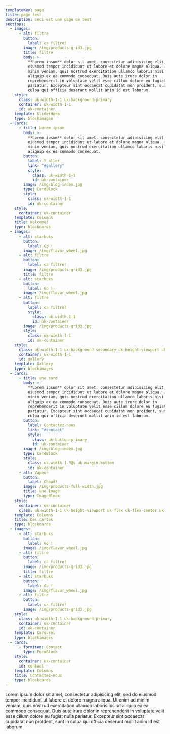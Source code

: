 ```yaml
---
templateKey: page
title: page test
description: ceci est une page de test
sections:
  - images:
      - alt: filtre
        button:
          label: ca filtre!
        image: /img/products-grid3.jpg
        title: filtre
        body: >-
          **Lorem ipsum** dolor sit amet, consectetur adipisicing elit, sed do
          eiusmod tempor incididunt ut labore et dolore magna aliqua. Ut enim ad
          minim veniam, quis nostrud exercitation ullamco laboris nisi ut
          aliquip ex ea commodo consequat. Duis aute irure dolor in
          reprehenderit in voluptate velit esse cillum dolore eu fugiat nulla
          pariatur. Excepteur sint occaecat cupidatat non proident, sunt in
          culpa qui officia deserunt mollit anim id est laborum.
    style:
      class: uk-width-1-1 uk-background-primary
      container: uk-width-1-1
      id: uk-container
    template: SliderHero
    type: blockimages
  - Cards:
      - title: Lorem ipsum
        body: >-
          **Lorem ipsum** dolor sit amet, consectetur adipisicing elit, sed do
          eiusmod tempor incididunt ut labore et dolore magna aliqua. Ut enim ad
          minim veniam, quis nostrud exercitation ullamco laboris nisi ut
          aliquip ex ea commodo consequat.
        button:
          label: Y aller
          link: "#gallery"
          style:
            class: uk-width-1-1
            id: uk-container
        image: /img/blog-index.jpg
        type: CardBlock
        style:
          class: uk-width-1-1
          id: uk-container
    style:
      container: uk-container
    template: Columns
    title: Welcome!
    type: blockcards
  - images:
      - alt: starbuks
        button:
          label: Go !
        image: /img/flavor_wheel.jpg
      - alt: filtre
        button:
          label: ca filtre!
        image: /img/products-grid3.jpg
        title: filtre
      - alt: starbuks
        button:
          label: Go !
        image: /img/flavor_wheel.jpg
      - alt: filtre
        button:
          label: ca filtre!
          style:
            class: uk-width-1-1
            id: uk-container
        image: /img/products-grid3.jpg
        style:
          class: uk-width-1-1
          id: uk-container
    style:
      class: uk-width-1-1 uk-background-secondary uk-height-viewport uk-flex uk-flex-center uk-flex-middle
      container: uk-width-1-1
      id: gallery
    template: Gallery
    type: blockimages
  - Cards:
      - title: une card
        body: >-
          **Lorem ipsum** dolor sit amet, consectetur adipisicing elit, sed do
          eiusmod tempor incididunt ut labore et dolore magna aliqua. Ut enim ad
          minim veniam, quis nostrud exercitation ullamco laboris nisi ut
          aliquip ex ea commodo consequat. Duis aute irure dolor in
          reprehenderit in voluptate velit esse cillum dolore eu fugiat nulla
          pariatur. Excepteur sint occaecat cupidatat non proident, sunt in
          culpa qui officia deserunt mollit anim id est laborum.
        button:
          label: Contactez-nous
          link: "#contact"
          style:
            class: uk-button-primary
            id: uk-container
        image: /img/blog-index.jpg
        type: CardBlock
        style:
          class: uk-width-1-3@s uk-margin-bottom
          id: uk-container
      - alt: Vapeur
        button:
          label: Chaud!
        image: /img/products-full-width.jpg
        title: une Image
        type: ImageBlock
    style:
      container: uk-container
      class: uk-width-1-1 uk-height-viewport uk-flex uk-flex-center uk-flex-middle
    template: Columns
    title: Des cartes
    type: blockcards
  - images:
      - alt: starbuks
        button:
          label: Go !
        image: /img/flavor_wheel.jpg
      - alt: filtre
        button:
          label: ca filtre!
        image: /img/products-grid3.jpg
        title: filtre
      - alt: starbuks
        button:
          label: Go !
        image: /img/flavor_wheel.jpg
      - alt: filtre
        button:
          label: ca filtre!
        image: /img/products-grid3.jpg
    style:
      class: uk-width-1-1 uk-background-primary
      container: uk-container
      id: uk-container
    template: Carousel
    type: blockimages
  - Cards:
      - formitem: Contact
        type: FormBlock
    style:
      container: uk-container
      id: contact
    template: Columns
    title: Contactez-nous
    type: blockcards
---
```

Lorem ipsum dolor sit amet, consectetur adipisicing elit, sed do eiusmod tempor incididunt ut labore et dolore magna aliqua. Ut enim ad minim veniam, quis nostrud exercitation ullamco laboris nisi ut aliquip ex ea commodo consequat. Duis aute irure dolor in reprehenderit in voluptate velit esse cillum dolore eu fugiat nulla pariatur. Excepteur sint occaecat cupidatat non proident, sunt in culpa qui officia deserunt mollit anim id est laborum.
